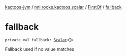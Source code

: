 [kactoos-jvm](../../index.md) / [nnl.rocks.kactoos.scalar](../index.md) / [FirstOf](index.md) / [fallback](./fallback.md)

# fallback

`private val fallback: `[`Scalar`](../../nnl.rocks.kactoos/-scalar/index.md)`<`[`T`](index.md#T)`>`

Fallback used if no value matches

